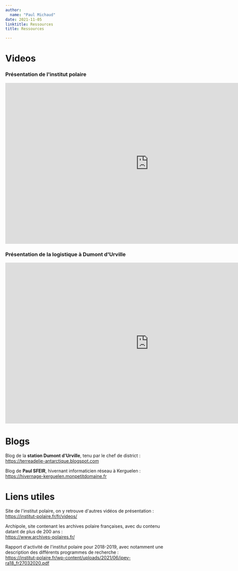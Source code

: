 ```yaml
---
author:
  name: "Paul Michaud"
date: 2021-11-05
linktitle: Ressources
title: Ressources

---
```


# Videos

### Présentation de l'institut polaire

<center>

<iframe 
    src="https://player.vimeo.com/video/376848159?h=10109b3c29" 
    width="900" 
    height="506" 
    frameborder="0" 
    allow="autoplay; fullscreen; picture-in-picture" 
    allowfullscreen>
</iframe>

</center>

### Présentation de la logistique à Dumont d'Urville

<center>

<iframe 
    src="https://player.vimeo.com/video/412277634?h=29ea9bc1a5" 
    width="900" 
    height="506" 
    frameborder="0" 
    allow="autoplay; fullscreen; picture-in-picture" 
    allowfullscreen>
</iframe>

</center>

# Blogs

Blog de la **station Dumont d'Urville**, tenu par le chef de district :   
https://terreadelie-antarctique.blogspot.com

Blog de **Paul SFEIR**, hivernant informaticien réseau à Kerguelen :  
https://hivernage-kerguelen.monpetitdomaine.fr

# Liens utiles

Site de l'institut polaire, on y retrouve d'autres vidéos de présentation :  
https://institut-polaire.fr/fr/videos/

Archipole, site contenant les archives polaire françaises, avec du contenu datant de plus de 200 ans :  
https://www.archives-polaires.fr/

Rapport d'activité de l'institut polaire pour 2018-2019, avec notamment une description des différents programmes de recherche :  
https://institut-polaire.fr/wp-content/uploads/2021/06/ipev-ra18_fr27032020.pdf